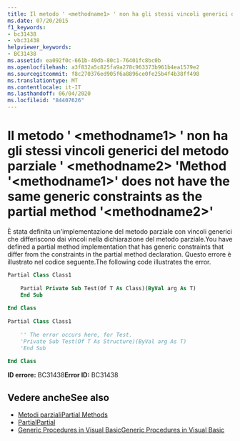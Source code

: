 ```yaml
---
title: Il metodo ' <methodname1> ' non ha gli stessi vincoli generici del metodo parziale ' <methodname2> '
ms.date: 07/20/2015
f1_keywords:
- bc31438
- vbc31438
helpviewer_keywords:
- BC31438
ms.assetid: ea092f0c-661b-49db-80c1-76401fc8bc0b
ms.openlocfilehash: a3f832a5c825fa9a278c963373b961b4ea1579e2
ms.sourcegitcommit: f8c270376ed905f6a8896ce0fe25b4f4b38ff498
ms.translationtype: MT
ms.contentlocale: it-IT
ms.lasthandoff: 06/04/2020
ms.locfileid: "84407626"
---
```

# <a name="method-methodname1-does-not-have-the-same-generic-constraints-as-the-partial-method-methodname2"></a><span data-ttu-id="a47b3-102">Il metodo ' \<methodname1> ' non ha gli stessi vincoli generici del metodo parziale ' \<methodname2> '</span><span class="sxs-lookup"><span data-stu-id="a47b3-102">Method '\<methodname1>' does not have the same generic constraints as the partial method '\<methodname2>'</span></span>
<span data-ttu-id="a47b3-103">È stata definita un'implementazione del metodo parziale con vincoli generici che differiscono dai vincoli nella dichiarazione del metodo parziale.</span><span class="sxs-lookup"><span data-stu-id="a47b3-103">You have defined a partial method implementation that has generic constraints that differ from the constraints in the partial method declaration.</span></span> <span data-ttu-id="a47b3-104">Questo errore è illustrato nel codice seguente.</span><span class="sxs-lookup"><span data-stu-id="a47b3-104">The following code illustrates the error.</span></span>  
  
```vb  
Partial Class Class1  
  
    Partial Private Sub Test(Of T As Class)(ByVal arg As T)  
    End Sub  
  
End Class  
  
Partial Class Class1  
  
    '' The error occurs here, for Test.  
    'Private Sub Test(Of T As Structure)(ByVal arg As T)  
    'End Sub  
  
End Class  
```  
  
 <span data-ttu-id="a47b3-105">**ID errore:** BC31438</span><span class="sxs-lookup"><span data-stu-id="a47b3-105">**Error ID:** BC31438</span></span>  
  
## <a name="see-also"></a><span data-ttu-id="a47b3-106">Vedere anche</span><span class="sxs-lookup"><span data-stu-id="a47b3-106">See also</span></span>

- [<span data-ttu-id="a47b3-107">Metodi parziali</span><span class="sxs-lookup"><span data-stu-id="a47b3-107">Partial Methods</span></span>](../programming-guide/language-features/procedures/partial-methods.md)
- [<span data-ttu-id="a47b3-108">Partial</span><span class="sxs-lookup"><span data-stu-id="a47b3-108">Partial</span></span>](../language-reference/modifiers/partial.md)
- [<span data-ttu-id="a47b3-109">Generic Procedures in Visual Basic</span><span class="sxs-lookup"><span data-stu-id="a47b3-109">Generic Procedures in Visual Basic</span></span>](../programming-guide/language-features/data-types/generic-procedures.md)
